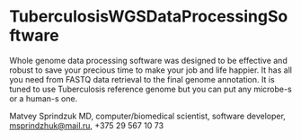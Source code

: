 # TuberculosisWGSDataProcessingSoftware
Whole genome data processing software was designed to be effective and robust to save your precious time to make your job and  life happier.
It has all you need from FASTQ data retrieval to the final genome annotation. It is tuned to use Tuberculosis reference genome but you can put any microbe-s or a human-s one.

Matvey Sprindzuk MD, computer/biomedical scientist, software developer, msprindzhuk@mail.ru, +375 29 567 10 73
